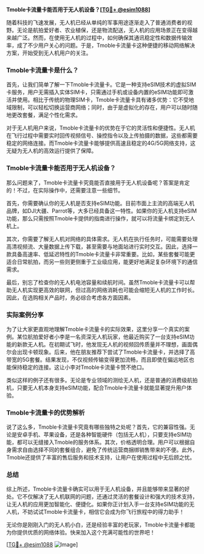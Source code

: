 **Tmoble卡流量卡能否用于无人机设备？[[TG💪+ @esim1088](https://t.me/s/esim1088)]**

随着科技的飞速发展，无人机已经从单纯的军事用途逐渐走入了普通消费者的视野。无论是航拍爱好者、农业植保，还是物流配送，无人机的应用场景正在变得越来越广泛。然而，在使用无人机的过程中，如何确保其通讯稳定性和数据传输效率，成了不少用户关心的问题。于是，Tmoble卡流量卡这种便捷的移动网络解决方案，开始受到无人机用户的关注。

### Tmoble卡流量卡是什么？

首先，让我们简单了解一下Tmoble卡流量卡。它是一种支持eSIM技术的虚拟SIM卡服务，用户无需插入实体SIM卡，只需通过手机或设备内置的eSIM功能即可激活并使用。相比于传统的物理SIM卡，Tmoble卡流量卡具有诸多优势：它不受地域限制，可以轻松切换运营商网络；同时，由于是虚拟化的存在，用户可以随时随地更改套餐，满足个性化需求。

对于无人机用户来说，Tmoble卡流量卡的优势在于它的灵活性和便捷性。无人机在飞行过程中需要实时回传视频信号、操控指令以及上传拍摄的数据，这些都需要稳定的网络连接。而Tmoble卡流量卡能够提供高速且稳定的4G/5G网络支持，这无疑为无人机的高效运行提供了保障。

### Tmoble卡流量卡能否用于无人机设备？

那么问题来了，Tmoble卡流量卡究竟能否直接用于无人机设备呢？答案是肯定的！不过，在实际操作中，还需要注意一些细节。

首先，你需要确认你的无人机是否支持eSIM功能。目前市面上主流的高端无人机品牌，如DJI大疆、Parrot等，大多已经具备这一特性。如果你的无人机支持eSIM功能，那么只需按照Tmoble卡提供的指南进行操作，就可以将流量卡绑定到无人机上。

其次，你需要了解无人机对网络的具体需求。无人机在执行任务时，可能需要处理高清视频流、大量数据上传下载，甚至需要与地面站进行实时交互。因此，选择一款具备高速率、低延迟特性的Tmoble卡流量卡非常重要。比如，某些套餐可能更适合日常航拍，而另一些则更侧重于工业级应用，能更好地满足复杂环境下的通信需求。

最后，别忘了检查你的无人机电池容量和续航时间。虽然Tmoble卡流量卡可以帮助无人机实现更高效的联网，但过高的网络消耗也可能会缩短无人机的工作时长。因此，在选购相关产品时，务必综合考虑各方面因素。

### 实际案例分享

为了让大家更直观地理解Tmoble卡流量卡的实际效果，这里分享一个真实的案例。某位航拍爱好者小李是一名资深无人机玩家，他最近购买了一台支持eSIM功能的新款无人机。在初期试飞时，他发现无人机的视频回传质量并不理想，画面偶尔会出现卡顿现象。后来，他在朋友推荐下尝试了Tmoble卡流量卡，并选择了高带宽的5G套餐。结果发现，不仅视频传输变得更加流畅，而且即使在偏远地区也能保持稳定的连接。这让小李对Tmoble卡流量卡赞不绝口。

类似这样的例子还有很多。无论是专业领域的测绘无人机，还是普通的消费级航拍机，只要无人机本身支持eSIM功能，配合Tmoble卡流量卡就能显著提升用户体验。

### Tmoble卡流量卡的优势解析

说了这么多，Tmoble卡流量卡究竟有哪些独特之处呢？首先，它的兼容性强。无论是安卓手机、苹果设备，还是各种智能硬件（包括无人机），只要支持eSIM功能，都可以无缝接入Tmoble的服务体系。其次，价格透明合理。用户可以根据自身需求自由选择不同的套餐组合，避免了传统运营商捆绑销售带来的不便。此外，Tmoble还提供了丰富的售后服务和技术支持，让用户在使用过程中无后顾之忧。

### 总结

综上所述，Tmoble卡流量卡确实可以用于无人机设备，并且能够带来显著的好处。它不仅解决了无人机联网的问题，还通过灵活的套餐设计和强大的技术支持，让无人机的应用更加智能化、便捷化。如果你正计划入手一台支持eSIM功能的无人机，不妨试试Tmoble卡流量卡，相信它会成为你飞行旅程中的得力助手！

无论你是刚刚入门的无人机小白，还是经验丰富的老玩家，Tmoble卡流量卡都能为你提供优质的网络体验。快来加入这个充满可能性的世界吧！

[[TG💪+ @esim1088](https://t.me/s/esim1088) ![Image](https://i.postimg.cc/4NQfJmqS/Snipaste-2025-05-13-00-14-12.png)]